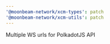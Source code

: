 ```yaml
---
'@moonbeam-network/xcm-types': patch
'@moonbeam-network/xcm-utils': patch
---
```


Multiple WS urls for PolkadotJS API
